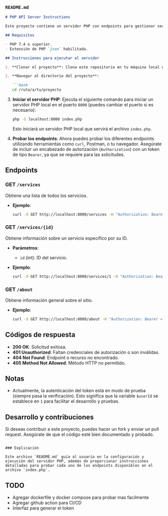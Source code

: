 
### `README.md`

```markdown
# PHP API Server Instructions

Este proyecto contiene un servidor PHP con endpoints para gestionar servicios y mostrar información sobre el sitio.

## Requisitos

- PHP 7.4 o superior.
- Extensión de PHP `json` habilitada.

## Instrucciones para ejecutar el servidor

1. **Clonar el proyecto**: Clona este repositorio en tu máquina local o descarga los archivos necesarios, asegurándote de incluir `index.php`, `config.php`, `SiteController.php`, y `ServicesController.php`.

2. **Navegar al directorio del proyecto**:

   ```bash
   cd /ruta/a/tu/proyecto
   ```

3. **Iniciar el servidor PHP**: Ejecuta el siguiente comando para iniciar un servidor PHP local en el puerto `8000` (puedes cambiar el puerto si es necesario):

   ```bash
   php -S localhost:8000 index.php
   ```

   Esto iniciará un servidor PHP local que servirá el archivo `index.php`.

4. **Probar los endpoints**: Ahora puedes probar los diferentes endpoints utilizando herramientas como `curl`, Postman, o tu navegador. Asegúrate de incluir un encabezado de autorización (`Authorization`) con un token de tipo `Bearer`, ya que se requiere para las solicitudes.

## Endpoints

### GET `/services`

Obtiene una lista de todos los servicios.

- **Ejemplo**:

  ```bash
  curl -X GET http://localhost:8000/services -H "Authorization: Bearer <your_token>"
  ```

### GET `/services/{id}`

Obtiene información sobre un servicio específico por su ID.

- **Parámetros**:
  - `id` (int): ID del servicio.

- **Ejemplo**:

  ```bash
  curl -X GET http://localhost:8000/services/1 -H "Authorization: Bearer <your_token>"
  ```

### GET `/about`

Obtiene información general sobre el sitio.

- **Ejemplo**:

  ```bash
  curl -X GET http://localhost:8000/about -H "Authorization: Bearer <your_token>"
  ```

## Códigos de respuesta

- **200 OK**: Solicitud exitosa.
- **401 Unauthorized**: Faltan credenciales de autorización o son inválidas.
- **404 Not Found**: Endpoint o recurso no encontrado.
- **405 Method Not Allowed**: Método HTTP no permitido.

## Notas

- Actualmente, la autenticación del token está en modo de prueba (siempre pasa la verificación). Esto significa que la variable `$userId` se establece en `1` para facilitar el desarrollo y pruebas.

## Desarrollo y contribuciones

Si deseas contribuir a este proyecto, puedes hacer un fork y enviar un pull request. Asegúrate de que el código esté bien documentado y probado.
```

### Explicación

Este archivo `README.md` guía al usuario en la configuración y ejecución del servidor PHP, además de proporcionar instrucciones detalladas para probar cada uno de los endpoints disponibles en el archivo `index.php`.

```

## TODO

- Agregar dockerfile y docker compose para probar mas facilmente
- Agregar github action para CI/CD
- Interfaz para generar el token